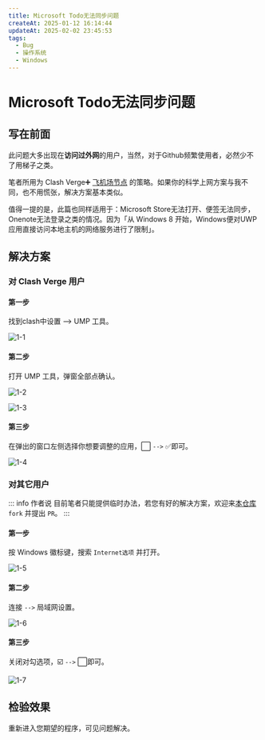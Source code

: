 ```yaml
---
title: Microsoft Todo无法同步问题
createAt: 2025-01-12 16:14:44
updateAt: 2025-02-02 23:45:53
tags:
  - Bug
  - 操作系统
  - Windows
---
```

# Microsoft Todo无法同步问题

## 写在前面

此问题大多出现在**访问过外网**的用户，当然，对于Github频繁使用者，必然少不了用梯子之类。

笔者所用为 Clash Verge➕ [飞机场节点](../../🛠️实用工具/📡科学上网/飞机场节点对比.md) 的策略。如果你的科学上网方案与我不同，也不用慌张，解决方案基本类似。

值得一提的是，此篇也同样适用于：Microsoft Store无法打开、便签无法同步，Onenote无法登录之类的情况。因为「从 Windows 8 开始，Windows便对UWP应用直接访问本地主机的网络服务进行了限制」。

## 解决方案

### 对 Clash Verge 用户

<h4>第一步</h4>

找到clash中设置 --> UMP 工具。

![1-1](assets/microsoft-todo无法同步问题/1-1.png)

<h4>第二步</h4>

打开 UMP 工具，弹窗全部点确认。

![1-2](assets/microsoft-todo无法同步问题/1-2.png)

![1-3](assets/microsoft-todo无法同步问题/1-3.png)

<h4>第三步</h4>

在弹出的窗口左侧选择你想要调整的应用，⬜ `-->` ✅即可。

![1-4](assets/microsoft-todo无法同步问题/1-4.png)

### 对其它用户

::: info 作者说
目前笔者只能提供临时办法，若您有好的解决方案，欢迎来[本仓库](https://github.com/get1024/get1024.github.io) `fork` 并提出 `PR`。
:::

<h4>第一步</h4>

按 Windows 徽标键，搜索 `Internet选项` 并打开。

![1-5](assets/microsoft-todo无法同步问题/1-5.png)

<h4>第二步</h4>

连接 `-->` 局域网设置。

![1-6](assets/microsoft-todo无法同步问题/1-6.png)

<h4>第三步</h4>

关闭对勾选项，☑️ `-->` ⬜即可。

![1-7](assets/microsoft-todo无法同步问题/1-7.png)

## 检验效果

重新进入您期望的程序，可见问题解决。